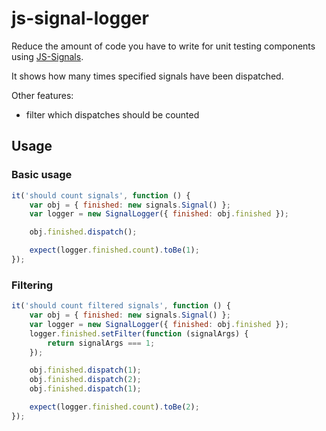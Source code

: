 js-signal-logger
================
Reduce the amount of code you have to write for unit testing components using [JS-Signals](http://millermedeiros.github.com/js-signals/).

It shows how many times specified signals have been dispatched.

Other features:
-  filter which dispatches should be counted

Usage
-------

### Basic usage

```js
it('should count signals', function () {
	var obj = {	finished: new signals.Signal() };
	var logger = new SignalLogger({ finished: obj.finished });

	obj.finished.dispatch();

	expect(logger.finished.count).toBe(1);
});
```

### Filtering

```js
it('should count filtered signals', function () {
	var obj = {	finished: new signals.Signal() };
	var logger = new SignalLogger({ finished: obj.finished });
	logger.finished.setFilter(function (signalArgs) {
		return signalArgs === 1;
	});

	obj.finished.dispatch(1);
	obj.finished.dispatch(2);
	obj.finished.dispatch(1);

	expect(logger.finished.count).toBe(2);
});
```

